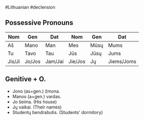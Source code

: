 #Lithuanian #declension 

## Possessive Pronouns

| Nom    | Gen    | Dat     | Nom     | Gen    | Dat        |
| ------ | ------ | ------- | ------- | ------ | ---------- |
| Aš    | Mano   | Man     | Mes     | Mūsų | Mums       |
| Tu     | Tavo   | Tau     | Jūs    | Jūsų | Jums       |
| Jis/Ji | Jo/Jos | Jam/Jai | Jie/Jos | Jų    | Jiems/Joms |

## Genitive + O.

- Jono (as+gen.) žmona.
- Manos (a+gen.) vardas.
- Jo šeima. (His house)
- Jų vaikai. (Their names)
- Studentų bendrabutis. (Students' dormitory)